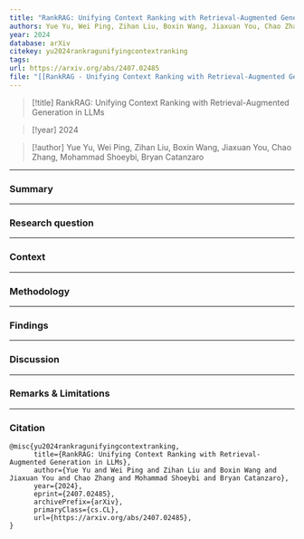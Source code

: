 ```yaml
---
title: "RankRAG: Unifying Context Ranking with Retrieval-Augmented Generation in LLMs"
authors: Yue Yu, Wei Ping, Zihan Liu, Boxin Wang, Jiaxuan You, Chao Zhang, Mohammad Shoeybi, Bryan Catanzaro
year: 2024
database: arXiv
citekey: yu2024rankragunifyingcontextranking
tags: 
url: https://arxiv.org/abs/2407.02485
file: "[[RankRAG - Unifying Context Ranking with Retrieval-Augmented Generation in LLMs.pdf]]"
---
```


>[!title]
>RankRAG: Unifying Context Ranking with Retrieval-Augmented Generation in LLMs

>[!year]
2024

>[!author]
Yue Yu, Wei Ping, Zihan Liu, Boxin Wang, Jiaxuan You, Chao Zhang, Mohammad Shoeybi, Bryan Catanzaro


------------------------------------

### Summary


------------------------------------

### Research question


------------------------------------

### Context


------------------------------------

### Methodology


------------------------------------

### Findings


------------------------------------

### Discussion


------------------------------------

### Remarks & Limitations


------------------------------------

### Citation

```
@misc{yu2024rankragunifyingcontextranking,
      title={RankRAG: Unifying Context Ranking with Retrieval-Augmented Generation in LLMs}, 
      author={Yue Yu and Wei Ping and Zihan Liu and Boxin Wang and Jiaxuan You and Chao Zhang and Mohammad Shoeybi and Bryan Catanzaro},
      year={2024},
      eprint={2407.02485},
      archivePrefix={arXiv},
      primaryClass={cs.CL},
      url={https://arxiv.org/abs/2407.02485}, 
}
```